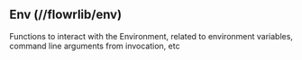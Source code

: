 ## Env (//flowrlib/env)
Functions to interact with the Environment, related to environment variables, 
command line arguments from invocation, etc